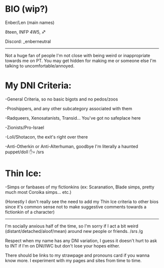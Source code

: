 # BIO (wip?)
Enber/Len (main names)

8teen, INFP 4W5, ♐

Discord: _enberneutral

_ _ _ _ _ _ _ _ _ _ _ _ _ _ _ _ _ 

Not a huge fan of people I'm not close with being weird or inappropriate towards me on PT. You may get hidden for making me or someone else I'm talking to uncomfortable/annoyed.

# My DNI Criteria: 

-General Criteria, so no basic bigots and no pedos/zoos

-Proshippers, and any other subcategory associated with them

-Radqueers, Xenosatanists, Transid... You've got no safeplace here

-Zionists/Pro-Israel

-Loli/Shotacon, the exit's right over there

-Anti-Otherkin or Anti-Alterhuman, goodbye I'm literally a haunted puppet/doll ✋💀 /srs

# Thin Ice:

-Simps or fanbases of my fictionkins (ex: Scaranation, Blade simps, pretty much most Coroika simps... etc.)

(Honestly I don't really see the need to add my Thin Ice criteria to other bios since it's common sense not to make suggestive comments towards a fictionkin of a character)

_ _ _ _ _ _ _ _ _ _ _ _ _ _ _ _ _ 


I'm socially anxious half of the time, so I'm sorry if I act a bit weird (distant/detached/aloof/mean) around new people or friends. /srs /g

Respect when my name has any DNI variation, I guess it doesn't hurt to ask to INT if I'm on DNI/IWC but don't lose your hopes either.

There should be links to my strawpage and pronouns card if you wanna know more. I experiment with my pages and sites from time to time.
